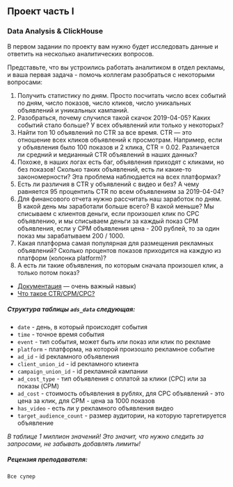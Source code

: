 ## Проект часть I

### Data Analysis & ClickHouse

В первом задании по проекту вам нужно будет исследовать данные и ответить на несколько аналитических вопросов. 

Представьте, что вы устроились работать аналитиком в отдел рекламы, и ваша первая задача - помочь коллегам разобраться с некоторыми вопросами:

1. Получить статистику по дням. Просто посчитать число всех событий по дням, число показов, число кликов, число уникальных объявлений и уникальных кампаний.
2. Разобраться, почему случился такой скачок 2019-04-05? Каких событий стало больше? У всех объявлений или только у некоторых?
3. Найти топ 10 объявлений по CTR за все время. CTR — это отношение всех кликов объявлений к просмотрам. Например, если у объявления было 100 показов и 2 клика, CTR = 0.02. Различается ли средний и медианный CTR объявлений в наших данных?
4. Похоже, в наших логах есть баг, объявления приходят с кликами, но без показов! Сколько таких объявлений, есть ли какие-то закономерности? Эта проблема наблюдается на всех платформах?
5. Есть ли различия в CTR у объявлений с видео и без? А чему равняется 95 процентиль CTR по всем объявлениям за 2019-04-04?
6. Для финансового отчета нужно рассчитать наш заработок по дням. В какой день мы заработали больше всего? В какой меньше? Мы списываем с клиентов деньги, если произошел клик по CPC объявлению, и мы списываем деньги за каждый показ CPM объявления, если у CPM объявления цена - 200 рублей, то за один показ мы зарабатываем 200 / 1000.
7. Какая платформа самая популярная для размещения рекламных объявлений? Сколько процентов показов приходится на каждую из платформ (колонка platform)?
8. А есть ли такие объявления, по которым сначала произошел клик, а только потом показ?

* [Документация](https://clickhouse.yandex/docs/ru/) — очень важный навык)
* [Что такое CTR/CPM/CPC?](https://www.e-xecutive.ru/wiki/index.php/CPM,_CTR_%D0%B8_CPC-%D0%BF%D0%BE%D0%BA%D0%B0%D0%B7%D0%B0%D1%82%D0%B5%D0%BB%D0%B8_%D0%B2_%D0%B8%D0%BD%D1%82%D0%B5%D1%80%D0%BD%D0%B5%D1%82-%D1%80%D0%B5%D0%BA%D0%BB%D0%B0%D0%BC%D0%B5)

##### Структура таблицы `ads_data` следующая:

* `date` - день, в который происходят события
* `time` - точное время события
* `event` - тип события, может быть или показ или клик по рекламе
* `platform` - платформа, на которой произошло рекламное событие
* `ad_id` - id рекламного объявления
* `client_union_id` - id рекламного клиента
* `campaign_union_id` - id рекламной кампании
* `ad_cost_type` - тип объявления с оплатой за клики (CPC) или за показы (CPM)
* `ad_cost` - стоимость объявления в рублях, для CPC объявлений - это цена за клик, для CPM - цена за 1000 показов
* `has_video` - есть ли у рекламного объявления видео
* `target_audience_count` - размер аудитории, на которую таргетируется объявление

*В таблице 1 миллион значений! Это значит, что нужно следить за запросами, не забывать добавлять лимиты!*
 
##### Рецензия преподавателя:
```
Все супер
```
